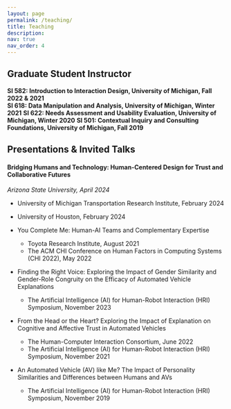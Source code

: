 ```yaml
---
layout: page
permalink: /teaching/
title: Teaching
description: 
nav: true
nav_order: 4
---
```

## Graduate Student Instructor
**SI 582: Introduction to Interaction Design, University of Michigan, Fall 2022 & 2021**<br />
**SI 618: Data Manipulation and Analysis, University of Michigan, Winter 2021**
**SI 622: Needs Assessment and Usability Evaluation, University of Michigan, Winter 2020**
**SI 501: Contextual Inquiry and Consulting Foundations, University of Michigan, Fall 2019**


## Presentations & Invited Talks
#### Bridging Humans and Technology: Human-Centered Design for Trust and Collaborative Futures
*Arizona State University, April 2024*
  - University of Michigan Transportation Research Institute, February 2024
  - University of Houston, February 2024 <br />
 
- You Complete Me: Human-AI Teams and Complementary Expertise
  - Toyota Research Institute, August 2021
  - The ACM CHI Conference on Human Factors in Computing Systems (CHI 2022), May 2022<br />
 
- Finding the Right Voice: Exploring the Impact of Gender Similarity and Gender-Role Congruity on the Efficacy of Automated Vehicle Explanations
  - The Artificial Intelligence (AI) for Human-Robot Interaction (HRI) Symposium, November 2023<br />

- From the Head or the Heart? Exploring the Impact of Explanation on Cognitive and Affective Trust in Automated Vehicles
  - The Human-Computer Interaction Consortium, June 2022
  - The Artificial Intelligence (AI) for Human-Robot Interaction (HRI) Symposium, November 2021<br />
 
- An Automated Vehicle (AV) like Me? The Impact of Personality Similarities and Differences between Humans and AVs 
  - The Artificial Intelligence (AI) for Human-Robot Interaction (HRI) Symposium, November 2019<br />



